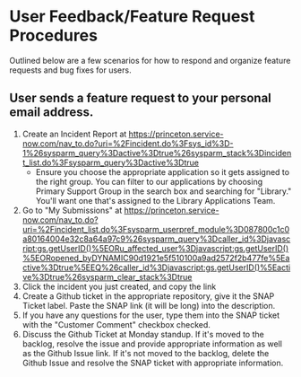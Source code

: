 # User Feedback/Feature Request Procedures

Outlined below are a few scenarios for how to respond and organize feature
requests and bug fixes for users.

## User sends a feature request to your personal email address.

1. Create an Incident Report at
   https://princeton.service-now.com/nav_to.do?uri=%2Fincident.do%3Fsys_id%3D-1%26sysparm_query%3Dactive%3Dtrue%26sysparm_stack%3Dincident_list.do%3Fsysparm_query%3Dactive%3Dtrue
   * Ensure you choose the appropriate application so it gets assigned to the
   right group. You can filter to our applications by choosing Primary Support
   Group in the search box and searching for "Library." You'll want one that's
   assigned to the Library Applications Team.
1. Go to "My Submissions" at
   https://princeton.service-now.com/nav_to.do?uri=%2Fincident_list.do%3Fsysparm_userpref_module%3D087800c1c0a80164004e32c8a64a97c9%26sysparm_query%3Dcaller_id%3Djavascript:gs.getUserID()%5EORu_affected_user%3Djavascript:gs.getUserID()%5EORopened_byDYNAMIC90d1921e5f510100a9ad2572f2b477fe%5Eactive%3Dtrue%5EEQ%26caller_id%3Djavascript:gs.getUserID()%5Eactive%3Dtrue%26sysparm_clear_stack%3Dtrue
1. Click the incident you just created, and copy the link
1. Create a Github ticket in the appropriate repository, give it the SNAP Ticket
   label. Paste the SNAP link (it will be long) into the description.
1. If you have any questions for the user, type them into the SNAP ticket with
   the "Customer Comment" checkbox checked.
1. Discuss the Github Ticket at Monday standup. If it's moved to the backlog,
   resolve the issue and provide appropriate information as well as the Github
   Issue link. If it's not moved to the backlog, delete the Github Issue and
   resolve the SNAP ticket with appropriate information.
